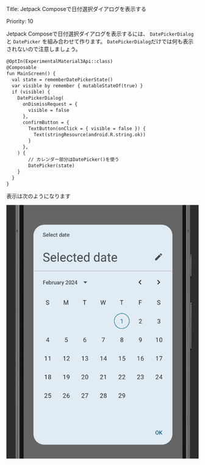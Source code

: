 Title: Jetpack Composeで日付選択ダイアログを表示する

Priority: 10

Jetpack Composeで日付選択ダイアログを表示するには、 `DatePickerDialog` と `DatePicker` を組み合わせて作ります。 `DatePickerDialog`だけでは何も表示されないので注意しましょう。

```
@OptIn(ExperimentalMaterial3Api::class)
@Composable
fun MainScreen() {
  val state = rememberDatePickerState()
  var visible by remember { mutableStateOf(true) }
  if (visible) {
    DatePickerDialog(
      onDismissRequest = {
        visible = false
      },
      confirmButton = {
        TextButton(onClick = { visible = false }) {
          Text(stringResource(android.R.string.ok))
        }
      },
    ) {
        // カレンダー部分はDatePicker()を使う
        DatePicker(state)
    }
  }
}
```

表示は次のようになります

![DatePickerDialog](./dialog.png)


